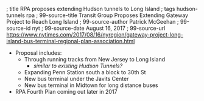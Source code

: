 ; title RPA proposes extending Hudson tunnels to Long Island
; tags hudson-tunnels rpa
; 99-source-title Transit Group Proposes Extending Gateway Project to Reach Long Island
; 99-source-author Patrick McGeehan
; 99-source-id nyt
; 99-source-date August 16, 2017
; 99-source-url https://www.nytimes.com/2017/08/16/nyregion/gateway-project-long-island-bus-terminal-regional-plan-association.html

- Proposal includes:
  - Through running tracks from New Jersey to Long Island
    - *similar to existing Hudson Tunnels?*
  - Expanding Penn Station south a block to 30th St
  - New bus terminal under the Javits Center
  - New bus terminal in Midtown for long distance buses
- RPA Fourth Plan coming out later in 2017
